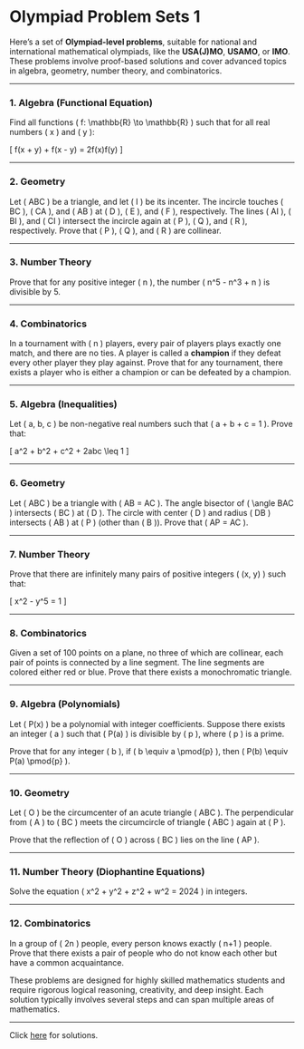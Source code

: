 # Olympiad Problem Sets 1

Here’s a set of **Olympiad-level problems**, suitable for national and international mathematical olympiads, like the **USA(J)MO**, **USAMO**, or **IMO**. These problems involve proof-based solutions and cover advanced topics in algebra, geometry, number theory, and combinatorics.

---

### **1. Algebra (Functional Equation)**  
Find all functions \( f: \mathbb{R} \to \mathbb{R} \) such that for all real numbers \( x \) and \( y \):

\[
f(x + y) + f(x - y) = 2f(x)f(y)
\]

---

### **2. Geometry**  
Let \( ABC \) be a triangle, and let \( I \) be its incenter. The incircle touches \( BC \), \( CA \), and \( AB \) at \( D \), \( E \), and \( F \), respectively. The lines \( AI \), \( BI \), and \( CI \) intersect the incircle again at \( P \), \( Q \), and \( R \), respectively. Prove that \( P \), \( Q \), and \( R \) are collinear.

---

### **3. Number Theory**  
Prove that for any positive integer \( n \), the number \( n^5 - n^3 + n \) is divisible by 5.

---

### **4. Combinatorics**  
In a tournament with \( n \) players, every pair of players plays exactly one match, and there are no ties. A player is called a **champion** if they defeat every other player they play against. Prove that for any tournament, there exists a player who is either a champion or can be defeated by a champion.

---

### **5. Algebra (Inequalities)**  
Let \( a, b, c \) be non-negative real numbers such that \( a + b + c = 1 \). Prove that:

\[
a^2 + b^2 + c^2 + 2abc \leq 1
\]

---

### **6. Geometry**  
Let \( ABC \) be a triangle with \( AB = AC \). The angle bisector of \( \angle BAC \) intersects \( BC \) at \( D \). The circle with center \( D \) and radius \( DB \) intersects \( AB \) at \( P \) (other than \( B \)). Prove that \( AP = AC \).

---

### **7. Number Theory**  
Prove that there are infinitely many pairs of positive integers \( (x, y) \) such that:

\[
x^2 - y^5 = 1
\]

---

### **8. Combinatorics**  
Given a set of 100 points on a plane, no three of which are collinear, each pair of points is connected by a line segment. The line segments are colored either red or blue. Prove that there exists a monochromatic triangle.

---

### **9. Algebra (Polynomials)**  
Let \( P(x) \) be a polynomial with integer coefficients. Suppose there exists an integer \( a \) such that \( P(a) \) is divisible by \( p \), where \( p \) is a prime.

Prove that for any integer \( b \), if \( b \equiv a \pmod{p} \), then \( P(b) \equiv P(a) \pmod{p} \).

---

### **10. Geometry**  
Let \( O \) be the circumcenter of an acute triangle \( ABC \). The perpendicular from \( A \) to \( BC \) meets the circumcircle of triangle \( ABC \) again at \( P \).

Prove that the reflection of \( O \) across \( BC \) lies on the line \( AP \).

---

### **11. Number Theory (Diophantine Equations)**  
Solve the equation \( x^2 + y^2 + z^2 + w^2 = 2024 \) in integers.

---

### **12. Combinatorics**  
In a group of \( 2n \) people, every person knows exactly \( n+1 \) people. Prove that there exists a pair of people who do not know each other but have a common acquaintance.

These problems are designed for highly skilled mathematics students and require rigorous logical reasoning, creativity, and deep insight. Each solution typically involves several steps and can span multiple areas of mathematics.

---

Click [here](olympiad.pset.01.sol.md) for solutions.
